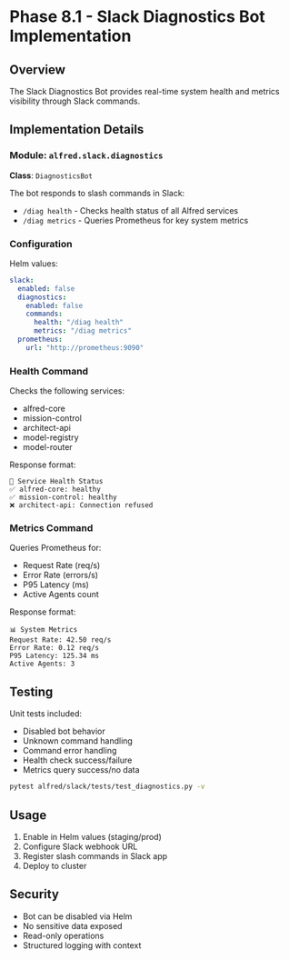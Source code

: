 # Phase 8.1 - Slack Diagnostics Bot Implementation

## Overview
The Slack Diagnostics Bot provides real-time system health and metrics visibility through Slack commands.

## Implementation Details

### Module: `alfred.slack.diagnostics`

**Class**: `DiagnosticsBot`

The bot responds to slash commands in Slack:
- `/diag health` - Checks health status of all Alfred services
- `/diag metrics` - Queries Prometheus for key system metrics

### Configuration

Helm values:
```yaml
slack:
  enabled: false
  diagnostics:
    enabled: false
    commands:
      health: "/diag health"
      metrics: "/diag metrics"
  prometheus:
    url: "http://prometheus:9090"
```

### Health Command

Checks the following services:
- alfred-core
- mission-control
- architect-api
- model-registry
- model-router

Response format:
```
🏥 Service Health Status
✅ alfred-core: healthy
✅ mission-control: healthy
❌ architect-api: Connection refused
```

### Metrics Command

Queries Prometheus for:
- Request Rate (req/s)
- Error Rate (errors/s)
- P95 Latency (ms)
- Active Agents count

Response format:
```
📊 System Metrics
Request Rate: 42.50 req/s
Error Rate: 0.12 req/s
P95 Latency: 125.34 ms
Active Agents: 3
```

## Testing

Unit tests included:
- Disabled bot behavior
- Unknown command handling
- Command error handling
- Health check success/failure
- Metrics query success/no data

```bash
pytest alfred/slack/tests/test_diagnostics.py -v
```

## Usage

1. Enable in Helm values (staging/prod)
2. Configure Slack webhook URL
3. Register slash commands in Slack app
4. Deploy to cluster

## Security

- Bot can be disabled via Helm
- No sensitive data exposed
- Read-only operations
- Structured logging with context
